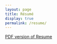 ```yaml
---
layout: page
title: Résumé
display: true
permalink: /resume/
---
```


[PDF version of Resume](/documents/resume.pdf)
